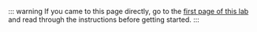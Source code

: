 ::: warning
If you came to this page directly, go to the [first page of this lab](../) and read through the instructions before getting started.
:::
